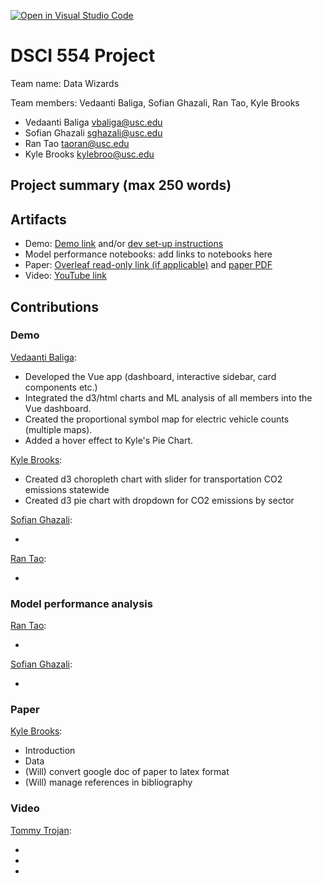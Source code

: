 [![Open in Visual Studio Code](https://classroom.github.com/assets/open-in-vscode-c66648af7eb3fe8bc4f294546bfd86ef473780cde1dea487d3c4ff354943c9ae.svg)](https://classroom.github.com/online_ide?assignment_repo_id=9295136&assignment_repo_type=AssignmentRepo)
# DSCI 554 Project

Team name: Data Wizards

Team members: Vedaanti Baliga, Sofian Ghazali, Ran Tao, Kyle Brooks

- Vedaanti Baliga <vbaliga@usc.edu>
- Sofian Ghazali <sghazali@usc.edu>
- Ran Tao <taoran@usc.edu>
- Kyle Brooks <kylebroo@usc.edu>

## Project summary (max 250 words)

## Artifacts

- Demo: [Demo link](demo_url) and/or [dev set-up instructions](DEV_INSTRUCTIONS.md)
- Model performance notebooks: add links to notebooks here
- Paper: [Overleaf read-only link (if applicable)](https://www.overleaf.com/read/btvmfhdyrbvk) and [paper PDF](paper/paper.pdf)
- Video: [YouTube link](http://youtube.com)

## Contributions

### Demo

[Vedaanti Baliga](mailto:vbaliga@usc.edu):

- Developed the Vue app (dashboard, interactive sidebar, card components etc.)
- Integrated the d3/html charts and ML analysis of all members into the Vue dashboard.
- Created the proportional symbol map for electric vehicle counts (multiple maps).
- Added a hover effect to Kyle's Pie Chart.

[Kyle Brooks](mailto:kylebroo@usc.edu):

- Created d3 choropleth chart with slider for transportation CO2 emissions statewide
- Created d3 pie chart with dropdown for CO2 emissions by sector 

[Sofian Ghazali](mailto:sghazali@usc.edu):

-

[Ran Tao](mailto:taoran@usc.edu):

-

### Model performance analysis

[Ran Tao](mailto:taoran@usc.edu):

-

[Sofian Ghazali](mailto:sghazali@usc.edu):

-


### Paper

[Kyle Brooks](mailto:kylebroo@usc.edu):

- Introduction
- Data
- (Will) convert google doc of paper to latex format
- (Will) manage references in bibliography

### Video

[Tommy Trojan](mailto:tommy@usc.edu):

-
-
-

